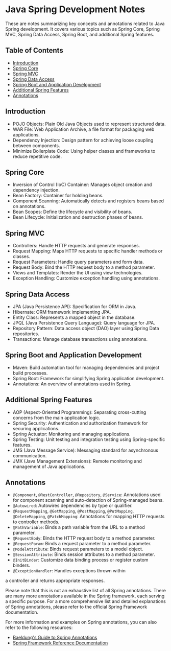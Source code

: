 # Java Spring Development Notes

These are notes summarizing key concepts and annotations related to Java Spring development. It covers various topics such as Spring Core, Spring MVC, Spring Data Access, Spring Boot, and additional Spring features.

## Table of Contents
- [Introduction](#introduction)
- [Spring Core](#spring-core)
- [Spring MVC](#spring-mvc)
- [Spring Data Access](#spring-data-access)
- [Spring Boot and Application Development](#spring-boot-and-application-development)
- [Additional Spring Features](#additional-spring-features)
- [Annotations](#annotations)

## Introduction
- POJO Objects: Plain Old Java Objects used to represent structured data.
- WAR File: Web Application Archive, a file format for packaging web applications.
- Dependency Injection: Design pattern for achieving loose coupling between components.
- Minimize Boilerplate Code: Using helper classes and frameworks to reduce repetitive code.

## Spring Core
- Inversion of Control (IoC) Container: Manages object creation and dependency injection.
- Bean Factory: Container for holding beans.
- Component Scanning: Automatically detects and registers beans based on annotations.
- Bean Scopes: Define the lifecycle and visibility of beans.
- Bean Lifecycle: Initialization and destruction phases of beans.

## Spring MVC
- Controllers: Handle HTTP requests and generate responses.
- Request Mapping: Maps HTTP requests to specific handler methods or classes.
- Request Parameters: Handle query parameters and form data.
- Request Body: Bind the HTTP request body to a method parameter.
- Views and Templates: Render the UI using view technologies.
- Exception Handling: Customize exception handling using annotations.

## Spring Data Access
- JPA (Java Persistence API): Specification for ORM in Java.
- Hibernate: ORM framework implementing JPA.
- Entity Class: Represents a mapped object in the database.
- JPQL (Java Persistence Query Language): Query language for JPA.
- Repository Pattern: Data access object (DAO) layer using Spring Data repositories.
- Transactions: Manage database transactions using annotations.

## Spring Boot and Application Development
- Maven: Build automation tool for managing dependencies and project build processes.
- Spring Boot: Framework for simplifying Spring application development.
- Annotations: An overview of annotations used in Spring.

## Additional Spring Features
- AOP (Aspect-Oriented Programming): Separating cross-cutting concerns from the main application logic.
- Spring Security: Authentication and authorization framework for securing applications.
- Spring Actuator: Monitoring and managing applications.
- Spring Testing: Unit testing and integration testing using Spring-specific features.
- JMS (Java Message Service): Messaging standard for asynchronous communication.
- JMX (Java Management Extensions): Remote monitoring and management of Java applications.

## Annotations
- `@Component`, `@RestController`, `@Repository`, `@Service`: Annotations used for component scanning and auto-detection of Spring-managed beans.
- `@Autowired`: Autowires dependencies by type or qualifier.
- `@RequestMapping`, `@GetMapping`, `@PostMapping`, `@PutMapping`, `@DeleteMapping`, `@PatchMapping`: Annotations for mapping HTTP requests to controller methods.
- `@PathVariable`: Binds a path variable from the URL to a method parameter.
- `@RequestBody`: Binds the HTTP request body to a method parameter.
- `@RequestParam`: Binds a request parameter to a method parameter.
- `@ModelAttribute`: Binds request parameters to a model object.
- `@SessionAttribute`: Binds session attributes to a method parameter.
- `@InitBinder`: Customize data binding process or register custom binders.
- `@ExceptionHandler`: Handles exceptions thrown within

a controller and returns appropriate responses.

Please note that this is not an exhaustive list of all Spring annotations. There are many more annotations available in the Spring framework, each serving a specific purpose. For a more comprehensive list and detailed explanations of Spring annotations, please refer to the official Spring Framework documentation.

For more information and examples on Spring annotations, you can also refer to the following resources:
- [Baeldung's Guide to Spring Annotations](https://www.baeldung.com/spring-annotations-guide)
- [Spring Framework Reference Documentation](https://docs.spring.io/spring-framework/docs/current/reference/html/core.html#beans-annotation-config)

